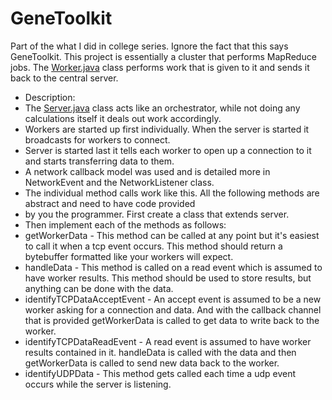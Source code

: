 # GeneToolkit
Part of the what I did in college series.  Ignore the fact that this says GeneToolkit.  This project is essentially a cluster 
that performs MapReduce jobs.  The [Worker.java](https://github.com/cholcombe973/GeneToolkit/blob/master/src/parallelComputingLib/Worker.java)
class performs work that is given to it and sends it back to the central server.

* Description:
 * The [Server.java](https://github.com/cholcombe973/GeneToolkit/blob/master/src/parallelComputingLib/Server.java) class acts 
like an orchestrator, while not doing any calculations itself it deals out work accordingly.
 * Workers are started up first individually.  When the server is started it broadcasts for workers to connect.
 * Server is started last it tells each worker to open up a connection to it and starts transferring data to them.
 * A network callback model was used and is detailed more in NetworkEvent and the NetworkListener class.
 * The individual method calls work like this. All the following methods are abstract and need to have code provided
 * by you the programmer.  First create a class that extends server.  
 * Then implement each of the methods as follows:
 * getWorkerData - This method can be called at any point but it's easiest to call it when a tcp event occurs. This method should 
return a bytebuffer formatted like your workers will expect.
 * handleData - This method is called on a read event which is assumed to have worker results.  This method should be used to 
store results, but anything can be done with the data.
 * identifyTCPDataAcceptEvent - An accept event is assumed to be a new worker asking for a connection and data. And with the 
callback channel that is provided getWorkerData is called to get data to write back to the worker.
 * identifyTCPDataReadEvent - A read event is assumed to have worker results contained in it.  handleData is called 
with the data and then getWorkerData is called to send new data back to the worker.
 * identifyUDPData - This method gets called each time a udp event occurs while the server is listening.
